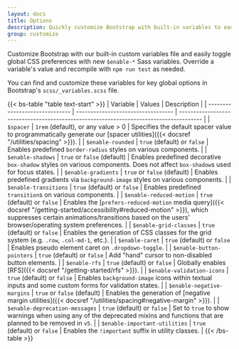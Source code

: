 ```yaml
---
layout: docs
title: Options
description: Quickly customize Bootstrap with built-in variables to easily toggle global CSS preferences for controlling style and behavior.
group: customize
---
```


Customize Bootstrap with our built-in custom variables file and easily toggle global CSS preferences with new `$enable-*` Sass variables. Override a variable's value and recompile with `npm run test` as needed.

You can find and customize these variables for key global options in Bootstrap's `scss/_variables.scss` file.

{{< bs-table "table text-start" >}}
| Variable                       | Values                             | Description                                                                            |
| ------------------------------ | ---------------------------------- | -------------------------------------------------------------------------------------- |
| `$spacer`                      | `1rem` (default), or any value > 0 | Specifies the default spacer value to programmatically generate our [spacer utilities]({{< docsref "/utilities/spacing" >}}). |
| `$enable-rounded`              | `true` (default) or `false`        | Enables predefined `border-radius` styles on various components. |
| `$enable-shadows`              | `true` or `false` (default)        | Enables predefined decorative `box-shadow` styles on various components. Does not affect `box-shadow`s used for focus states. |
| `$enable-gradients`            | `true` or `false` (default)        | Enables predefined gradients via `background-image` styles on various components. |
| `$enable-transitions`          | `true` (default) or `false`        | Enables predefined `transition`s on various components. |
| `$enable-reduced-motion`       | `true` (default) or `false`        | Enables the [`prefers-reduced-motion` media query]({{< docsref "/getting-started/accessibility#reduced-motion" >}}), which suppresses certain animations/transitions based on the users' browser/operating system preferences. |
| `$enable-grid-classes`         | `true` (default) or `false`        | Enables the generation of CSS classes for the grid system (e.g. `.row`, `.col-md-1`, etc.). |
| `$enable-caret`                | `true` (default) or `false`        | Enables pseudo element caret on `.dropdown-toggle`. |
| `$enable-button-pointers`      | `true` (default) or `false`        | Add "hand" cursor to non-disabled button elements. |
| `$enable-rfs`                  | `true` (default) or `false`        | Globally enables [RFS]({{< docsref "/getting-started/rfs" >}}). |
| `$enable-validation-icons`     | `true` (default) or `false`        | Enables `background-image` icons within textual inputs and some custom forms for validation states. |
| `$enable-negative-margins`     | `true` or `false` (default)        | Enables the generation of [negative margin utilities]({{< docsref "/utilities/spacing#negative-margin" >}}). |
| `$enable-deprecation-messages` | `true` (default) or `false`        | Set to `true` to show warnings when using any of the deprecated mixins and functions that are planned to be removed in `v5`. |
| `$enable-important-utilities`  | `true` (default) or `false`        | Enables the `!important` suffix in utility classes. |
{{< /bs-table >}}
